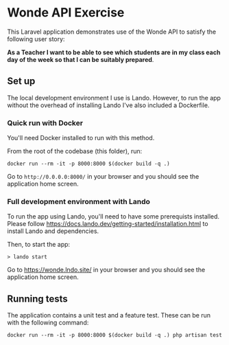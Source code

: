 # Wonde API Exercise

This Laravel application demonstrates use of the Wonde API to satisfy the
following user story:

__As a Teacher I want to be able to see which students are in my class each day
of the week so that I can be suitably prepared__.

## Set up

The local development environment I use is Lando. However, to run the app
without the overhead of installing Lando I've also included a Dockerfile.

### Quick run with Docker

You'll need Docker installed to run with this method.

From the root of the codebase (this folder), run:

`docker run --rm -it -p 8000:8000 $(docker build -q .)`

Go to `http://0.0.0.0:8000/` in your browser and you should see the application
home screen.

### Full development environment with Lando

To run the app using Lando, you'll need to have some prerequists installed.
Please follow https://docs.lando.dev/getting-started/installation.html to
install Lando and dependencies.

Then, to start the app:

```
> lando start
```

Go to https://wonde.lndo.site/ in your browser and you should see the
application home screen.

## Running tests

The application contains a unit test and a feature test. These can be run with
the following command:

`docker run --rm -it -p 8000:8000 $(docker build -q .) php artisan test`
